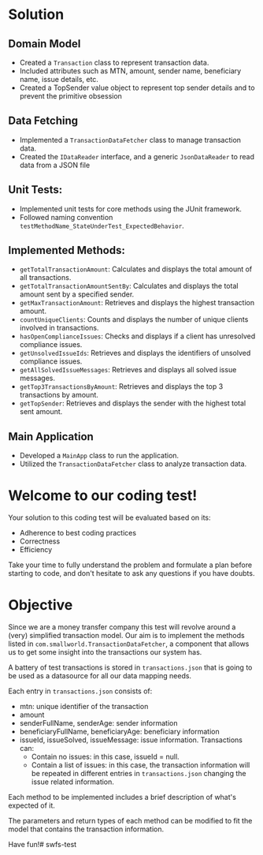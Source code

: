 # Solution

## Domain Model
- Created a `Transaction` class to represent transaction data.
- Included attributes such as MTN, amount, sender name, beneficiary name, issue details, etc.
- Created a TopSender value object to represent top sender details and to prevent the primitive obsession

## Data Fetching
- Implemented a `TransactionDataFetcher` class to manage transaction data.
- Created the `IDataReader` interface, and a generic `JsonDataReader` to read data from a JSON file

## Unit Tests:
- Implemented unit tests for core methods using the JUnit framework.
- Followed naming convention `testMethodName_StateUnderTest_ExpectedBehavior`.

## Implemented Methods:
- `getTotalTransactionAmount`: Calculates and displays the total amount of all transactions.
- `getTotalTransactionAmountSentBy`: Calculates and displays the total amount sent by a specified sender.
- `getMaxTransactionAmount`: Retrieves and displays the highest transaction amount.
- `countUniqueClients`: Counts and displays the number of unique clients involved in transactions.
- `hasOpenComplianceIssues`: Checks and displays if a client has unresolved compliance issues.
- `getUnsolvedIssueIds`: Retrieves and displays the identifiers of unsolved compliance issues.
- `getAllSolvedIssueMessages`: Retrieves and displays all solved issue messages.
- `getTop3TransactionsByAmount`: Retrieves and displays the top 3 transactions by amount.
- `getTopSender`: Retrieves and displays the sender with the highest total sent amount.

## Main Application
- Developed a `MainApp` class to run the application.
- Utilized the `TransactionDataFetcher` class to analyze transaction data.

# Welcome to our coding test!

Your solution to this coding test will be evaluated based on its:
* Adherence to best coding practices
* Correctness
* Efficiency

Take your time to fully understand the problem and formulate a plan before starting to code, and don't hesitate to ask any questions if you have doubts.

# Objective

Since we are a money transfer company this test will revolve around a (very) simplified transaction model. Our aim is to implement the methods listed in `com.smallworld.TransactionDataFetcher`, a component that allows us to get some insight into the transactions our system has.

A battery of test transactions is stored in `transactions.json` that is going to be used as a datasource for all our data mapping needs.

Each entry in `transactions.json` consists of:
* mtn: unique identifier of the transaction
* amount
* senderFullName, senderAge: sender information
* beneficiaryFullName, beneficiaryAge: beneficiary information
* issueId, issueSolved, issueMessage: issue information. Transactions can:
  * Contain no issues: in this case, issueId = null.
  * Contain a list of issues: in this case, the transaction information will be repeated in different entries in `transactions.json` changing the issue related information.

Each method to be implemented includes a brief description of what's expected of it.

The parameters and return types of each method can be modified to fit the model that contains the transaction information.

Have fun!# swfs-test
